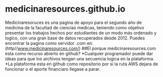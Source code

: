 # medicinaresources.github.io
Medicinaresoruces es una pagina de apoyo para el segundo año de medicina de la facultad de ciencias medicas, teniendo como objetivo presentar los trabajos hechos por estudiantes de un modo más ordenado y logico, con una gran base de datos recuperados desde 2012.
Puedes encontrar la pagina como servidor .com en: (http//www.medicinaresources.com/)
##El porque medicinaresources.com esta como recurso abierto en github?
*Cualquier programador puede dar ideas para que los archivos tengan una secuencia logica en la plataforma.
*La plataforma esta en github como repositorio por si la ruta AWS dejara de funcionar o el aporte financiaro llegase a parar.
